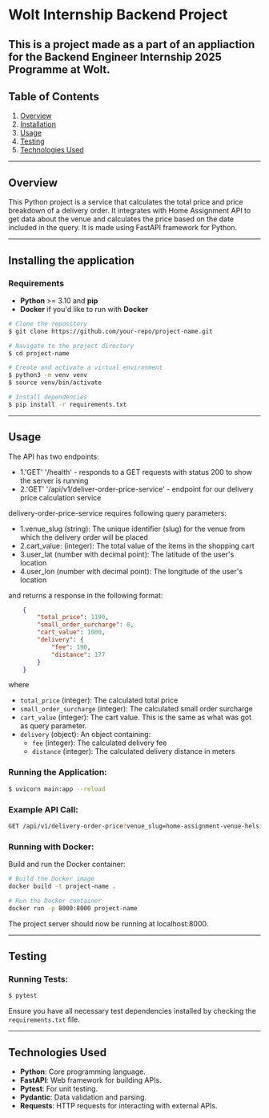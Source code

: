 # Wolt Internship Backend Project

This is a project made as a part of an appliaction for the Backend Engineer Internship 2025 Programme at Wolt.
---

## Table of Contents

1. [Overview](#overview)
2. [Installation](#installation)
3. [Usage](#usage)
4. [Testing](#testing)
5. [Technologies Used](#technologies-used)

---


## Overview

This Python project is a service that calculates the total price and price breakdown of a delivery order.
It integrates with Home Assignment API to get data about the venue and calculates the price based on the date included in the query. It is made using FastAPI framework for Python.

---

## Installing the application

### Requirements
 - **Python** >= 3.10 and **pip**
 - **Docker** if you'd like to run with **Docker**

```bash
# Clone the repository
$ git clone https://github.com/your-repo/project-name.git

# Navigate to the project directory
$ cd project-name

# Create and activate a virtual environment
$ python3 -m venv venv
$ source venv/bin/activate

# Install dependencies
$ pip install -r requirements.txt
```

---

## Usage

The API has two endpoints:
- 1.'GET' '/health' - responds to a GET requests with status 200 to show the server is running
- 2.'GET' '/api/v1/deliver-order-price-service' - endpoint for our delivery price calculation service

delivery-order-price-service requires following query parameters:
- 1.venue_slug (string): The unique identifier (slug) for the venue from which the delivery order will be placed
- 2.cart_value: (integer): The total value of the items in the shopping cart
- 3.user_lat (number with decimal point): The latitude of the user's location
- 4.user_lon (number with decimal point): The longitude of the user's location

and returns a response in the following format:
```json
    {
        "total_price": 1190,
        "small_order_surcharge": 0,
        "cart_value": 1000,
        "delivery": {
            "fee": 190,
            "distance": 177
        }
    }
```
where
* `total_price` (integer): The calculated total price
* `small_order_surcharge` (integer): The calculated small order surcharge
* `cart_value` (integer): The cart value. This is the same as what was got as query parameter.
* `delivery` (object): An object containing:
  * `fee` (integer): The calculated delivery fee
  * `distance` (integer): The calculated delivery distance in meters
    
### Running the Application:
```bash
$ uvicorn main:app --reload
```

### Example API Call:
```bash
GET /api/v1/delivery-order-price?venue_slug=home-assignment-venue-helsinki&cart_value=1000&user_lat=60.17094&user_lon=24.93087

```

### Running with Docker:

Build and run the Docker container:
```bash
# Build the Docker image
docker build -t project-name .

# Run the Docker container
docker run -p 8000:8000 project-name
```
The project server should now be running at localhost:8000.

---

## Testing

### Running Tests:
```bash
$ pytest
```

Ensure you have all necessary test dependencies installed by checking the `requirements.txt` file.

---

## Technologies Used

- **Python**: Core programming language.
- **FastAPI**: Web framework for building APIs.
- **Pytest**: For unit testing.
- **Pydantic**: Data validation and parsing.
- **Requests**: HTTP requests for interacting with external APIs.

